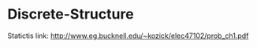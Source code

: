 # Discrete-Structure











Statictis link:
http://www.eg.bucknell.edu/~kozick/elec47102/prob_ch1.pdf
